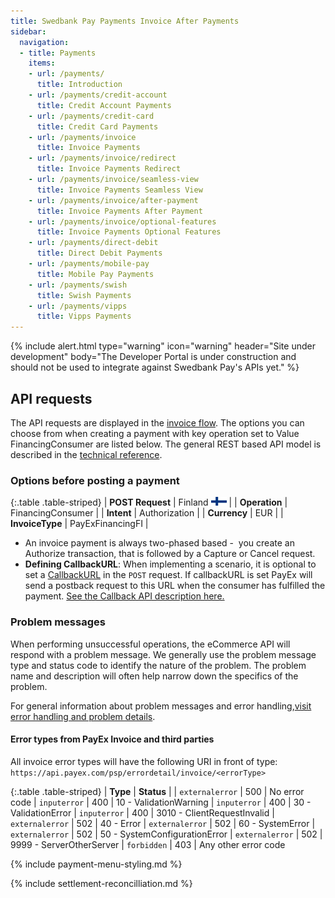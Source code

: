 ```yaml
---
title: Swedbank Pay Payments Invoice After Payments
sidebar:
  navigation:
  - title: Payments
    items:
    - url: /payments/
      title: Introduction
    - url: /payments/credit-account
      title: Credit Account Payments
    - url: /payments/credit-card
      title: Credit Card Payments
    - url: /payments/invoice
      title: Invoice Payments
    - url: /payments/invoice/redirect
      title: Invoice Payments Redirect
    - url: /payments/invoice/seamless-view
      title: Invoice Payments Seamless View
    - url: /payments/invoice/after-payment
      title: Invoice Payments After Payment
    - url: /payments/invoice/optional-features
      title: Invoice Payments Optional Features
    - url: /payments/direct-debit
      title: Direct Debit Payments
    - url: /payments/mobile-pay
      title: Mobile Pay Payments
    - url: /payments/swish
      title: Swish Payments
    - url: /payments/vipps
      title: Vipps Payments
---
```


{% include alert.html type="warning"
                      icon="warning"
                      header="Site under development"
                      body="The Developer Portal is under construction and should not be used to integrate against Swedbank Pay's APIs yet." %}



## API requests

The API requests are displayed in the [invoice flow][invoice-flow]. The options you can choose from when creating a payment with key operation set to Value FinancingConsumer are listed below. The general REST based API model is described in the [technical reference][technical-reference].

### Options before posting a payment

{:.table .table-striped}
| **POST Request** |	Finland ![Finish flag][fi-png]  |
| **Operation** |	FinancingConsumer |
| **Intent** | Authorization |
| **Currency** | EUR |
| **InvoiceType** |	PayExFinancingFI |

*   An invoice payment is always two-phased based -  you create an Authorize transaction, that is followed by a Capture or Cancel request.
*   **Defining CallbackURL**: When implementing a scenario, it is optional to set a [CallbackURL][callback-url] in the `POST` request. If callbackURL is set PayEx will send a postback request to this URL when the consumer has fulfilled the payment. [See the Callback API description here.][callback-api]


### Problem messages

When performing unsuccessful operations, the eCommerce API will respond with a problem message. We generally use the problem message type and status code to identify the nature of the problem. The problem name and description will often help narrow down the specifics of the problem.

For general information about problem messages and error handling,[visit error handling and problem details][technical-reference-problem-details].

#### Error types from PayEx Invoice and third parties 

All invoice error types will have the following URI in front of type: `https://api.payex.com/psp/errordetail/invoice/<errorType>`

{:.table .table-striped}
| **Type** | **Status** | 
| `externalerror` | 500 | No error code
| `inputerror` | 400 | 10 - ValidationWarning
| `inputerror` | 400 | 30 - ValidationError
| `inputerror` | 400 | 3010 - ClientRequestInvalid
| `externalerror` | 502 | 40 - Error
| `externalerror` | 502 | 60 - SystemError
| `externalerror` | 502 | 50 - SystemConfigurationError
| `externalerror` | 502 | 9999 - ServerOtherServer
| `forbidden` | 403 | Any other error code

{% include payment-menu-styling.md %}

{% include settlement-reconcilliation.md %}

[fi-png]: /assets/img/fi.png
[invoice-flow]: /payments/invoice/index/#invoice-flow
[technical-reference]: #
[callback-url]: #
[callback-api]: #
[technical-reference-problem-details]: #
